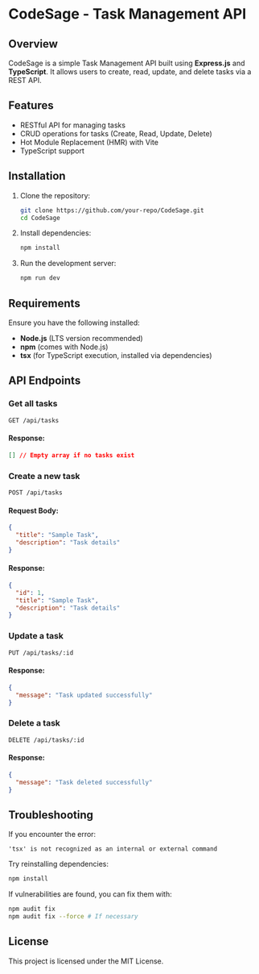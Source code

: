 # CodeSage - Task Management API

## Overview
CodeSage is a simple Task Management API built using **Express.js** and **TypeScript**. It allows users to create, read, update, and delete tasks via a REST API.

## Features
- RESTful API for managing tasks
- CRUD operations for tasks (Create, Read, Update, Delete)
- Hot Module Replacement (HMR) with Vite
- TypeScript support

## Installation

1. Clone the repository:
   ```sh
   git clone https://github.com/your-repo/CodeSage.git
   cd CodeSage
   ```
2. Install dependencies:
   ```sh
   npm install
   ```
3. Run the development server:
   ```sh
   npm run dev
   ```

## Requirements
Ensure you have the following installed:
- **Node.js** (LTS version recommended)
- **npm** (comes with Node.js)
- **tsx** (for TypeScript execution, installed via dependencies)

## API Endpoints

### Get all tasks
```http
GET /api/tasks
```
#### Response:
```json
[] // Empty array if no tasks exist
```

### Create a new task
```http
POST /api/tasks
```
#### Request Body:
```json
{
  "title": "Sample Task",
  "description": "Task details"
}
```
#### Response:
```json
{
  "id": 1,
  "title": "Sample Task",
  "description": "Task details"
}
```

### Update a task
```http
PUT /api/tasks/:id
```
#### Response:
```json
{
  "message": "Task updated successfully"
}
```

### Delete a task
```http
DELETE /api/tasks/:id
```
#### Response:
```json
{
  "message": "Task deleted successfully"
}
```

## Troubleshooting
If you encounter the error:
```
'tsx' is not recognized as an internal or external command
```
Try reinstalling dependencies:
```sh
npm install
```

If vulnerabilities are found, you can fix them with:
```sh
npm audit fix
npm audit fix --force # If necessary
```

## License
This project is licensed under the MIT License.

